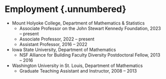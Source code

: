 Employment {.unnumbered}
==========

-	Mount Holyoke College, Department of Mathematics \& Statistics
	*	Associate Professor on the John Stewart Kennedy Foundation, 2023 – present 
	*	Associate Professor, 2022 – present
	*	Assistant Professor, 2016 – 2022
-   Iowa State University, Department of Mathematics
	*	NSF Alliance for Building Faculty Diversity Postdoctoral Fellow, 2013 – 2016
-	Washington University in St. Louis, Department of Mathematics
	*	Graduate Teaching Assistant and Instructor, 2008 – 2013